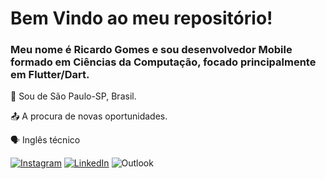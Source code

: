 # Bem Vindo ao meu repositório! 

### Meu nome é Ricardo Gomes e sou desenvolvedor Mobile formado em Ciências da Computação, focado principalmente em Flutter/Dart. 

:house_with_garden: Sou de São Paulo-SP, Brasil.

:outbox_tray: A procura de novas oportunidades.

:speaking_head: Inglês técnico


[![Instagram](https://img.shields.io/badge/-Instagram-%23E4405F.svg?style=flat-square&logo=Instagram&logoColor=white&link=https://www.instagram.com/ric.sgomes/)](https://www.instagram.com/ric.sgomes/) [![LinkedIn](https://img.shields.io/badge/-LinkedIn-blue?style=flat-square&logo=Linkedin&logoColor=white&link=https://www.linkedin.com/in/ricardo-gomess/)](https://www.linkedin.com/in/ricardo-gomess/) ![Outlook](https://img.shields.io/badge/Microsoft_Outlook-0078D4?style=flat-square&logo=microsoft-outlook&logoColor=white)
